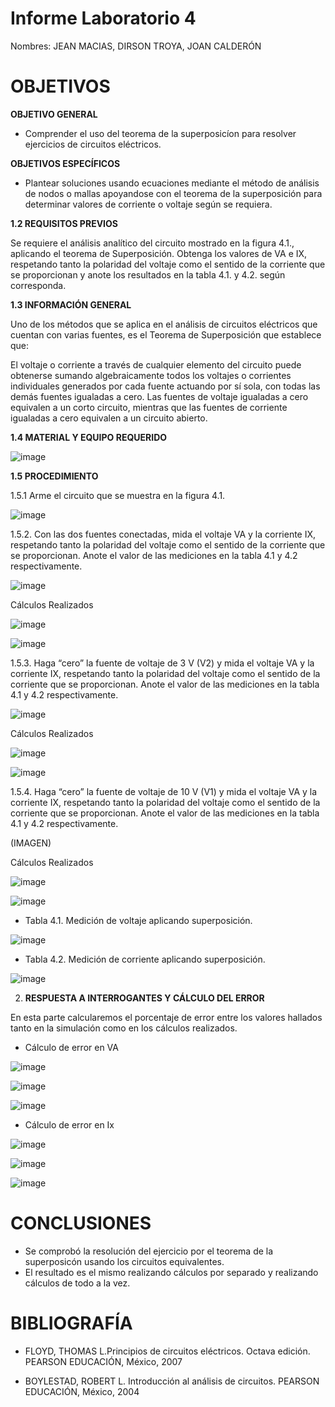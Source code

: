 # Informe Laboratorio 4

Nombres: JEAN MACIAS, DIRSON TROYA, JOAN CALDERÓN

# **OBJETIVOS**

**OBJETIVO GENERAL**

* Comprender el uso del teorema de la superposicíon para resolver ejercicios de circuitos eléctricos.

**OBJETIVOS ESPECÍFICOS**

* Plantear soluciones usando ecuaciones mediante el método de análisis de nodos o mallas apoyandose con el teorema de la superposición para determinar valores de corriente o voltaje según se requiera.

**1.2 REQUISITOS PREVIOS**

Se requiere el análisis analítico del circuito mostrado en la figura 4.1., aplicando el teorema de Superposición. Obtenga los valores de VA e IX, respetando tanto la polaridad del voltaje como el sentido de la corriente que se proporcionan y anote los resultados en la tabla 4.1. y 4.2. según corresponda.

**1.3 INFORMACIÓN GENERAL**

Uno de los métodos que se aplica en el análisis de circuitos eléctricos que cuentan con varias fuentes, es el Teorema de Superposición que establece que:

El voltaje o corriente a través de cualquier elemento del circuito puede obtenerse sumando algebraicamente todos los voltajes o corrientes individuales generados por cada fuente actuando por sí sola, con todas las demás fuentes igualadas a cero. Las fuentes de voltaje igualadas a cero equivalen a un corto circuito, mientras que las fuentes de corriente igualadas a cero equivalen a un circuito abierto.

**1.4 MATERIAL Y EQUIPO REQUERIDO**

![image](https://user-images.githubusercontent.com/116774235/209283161-77157c86-1bbf-46b4-abbc-f27f3f84500c.png)

**1.5 PROCEDIMIENTO**

1.5.1 Arme el circuito que se muestra en la figura 4.1.

![image](https://user-images.githubusercontent.com/116774235/209283203-a9209422-334f-44ba-aaf9-756423d1f84c.png)

1.5.2. Con las dos fuentes conectadas, mida el voltaje VA y la corriente IX, respetando tanto la polaridad del voltaje como el sentido de la corriente que se proporcionan. Anote el valor de las mediciones en la tabla 4.1 y 4.2 respectivamente.

![image](https://user-images.githubusercontent.com/116774235/209283349-8a71ebc7-d594-4887-b82b-b2fd5eb3f392.png)

Cálculos Realizados

![image](https://user-images.githubusercontent.com/116774235/209334814-27f87795-277e-4a4f-bf0a-593243f09031.png)


![image](https://user-images.githubusercontent.com/116774235/209334431-c34d645b-4295-4576-94ce-eabf66a805c2.png)

1.5.3. Haga “cero” la fuente de voltaje de 3 V (V2) y mida el voltaje VA y la corriente IX, respetando tanto la polaridad del voltaje como el sentido de la corriente que se proporcionan. Anote el valor de las mediciones en la tabla 4.1 y 4.2 respectivamente.

![image](https://user-images.githubusercontent.com/116774235/209338718-06d176a1-ee8f-4b3d-8344-009e5b579e41.png)

Cálculos Realizados

![image](https://user-images.githubusercontent.com/116774235/209334614-85f716c9-e93a-4908-a781-25477cfc8f87.png)

![image](https://user-images.githubusercontent.com/116774235/209334895-ddbcf124-dde8-4f76-9169-672a056963c3.png)

1.5.4. Haga “cero” la fuente de voltaje de 10 V (V1) y mida el voltaje VA y la corriente IX, respetando tanto la polaridad del voltaje como el sentido de la corriente que se proporcionan. Anote el valor de las mediciones en la tabla 4.1 y 4.2 respectivamente.

(IMAGEN)

Cálculos Realizados

![image](https://user-images.githubusercontent.com/116774235/209335079-969f2170-e52c-4dd2-8783-9957af4f0ad5.png)

![image](https://user-images.githubusercontent.com/116774235/209335103-de73ce95-ca31-4f37-a1e2-12b9fb5fe741.png)

* Tabla 4.1. Medición de voltaje aplicando superposición.

![image](https://user-images.githubusercontent.com/116774235/209335245-6b060fbe-74a9-48f6-bfd9-9968635ceb6a.png)

* Tabla 4.2. Medición de corriente aplicando superposición.

![image](https://user-images.githubusercontent.com/116774235/209335288-1eb25ad4-5a4c-4ca4-8de6-fe6a6097a191.png)

2. **RESPUESTA A INTERROGANTES Y CÁLCULO DEL ERROR**

En esta parte calcularemos el porcentaje de error entre los valores hallados tanto en la simulación como en los cálculos realizados.

* Cálculo de error en VA

![image](https://user-images.githubusercontent.com/116774235/209336326-30504d49-e56e-49c3-a0bb-b82ee264343c.png)

![image](https://user-images.githubusercontent.com/116774235/209336529-7a0f8eb9-cda8-40d3-bb34-16ebb65b1ea3.png)

![image](https://user-images.githubusercontent.com/116774235/209336579-31fa4118-64c1-41b5-a372-8c6cb5684022.png)

* Cálculo de error en Ix

![image](https://user-images.githubusercontent.com/116774235/209336728-0a975864-7640-4ff8-9c8f-bd604ddcb35d.png)

![image](https://user-images.githubusercontent.com/116774235/209336813-e62f4cb6-c66a-403b-b9cd-44c0564dceae.png)

![image](https://user-images.githubusercontent.com/116774235/209336884-6a2b25c6-70e7-4590-bb62-7e68d7c4b12a.png)

# **CONCLUSIONES**

* Se comprobó la resolución del ejercicio por el teorema de la superposicón usando los circuitos equivalentes.
* El resultado es el mismo realizando cálculos por separado y realizando cálculos de todo a la vez.

# **BIBLIOGRAFÍA**

* FLOYD, THOMAS L.Principios de circuitos eléctricos. Octava edición. PEARSON EDUCACIÓN, México, 2007

* BOYLESTAD, ROBERT L. Introducción al análisis de circuitos. PEARSON EDUCACIÓN, México, 2004
